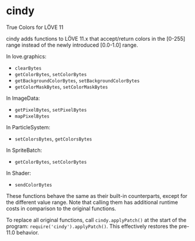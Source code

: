 # cindy
True Colors for LÖVE 11

cindy adds functions to LÖVE 11.x that accept/return colors in the [0-255] range instead of the newly introduced
[0.0-1.0] range.

In love.graphics:
- `clearBytes`
- `getColorBytes`, `setColorBytes`
- `getBackgroundColorBytes`, `setBackgroundColorBytes`
- `getColorMaskBytes`, `setColorMaskBytes`

In ImageData:
- `getPixelBytes`, `setPixelBytes`
- `mapPixelBytes`

In ParticleSystem:
- `setColorsBytes`, `getColorsBytes`

In SpriteBatch:
- `getColorBytes`, `setColorBytes`

In Shader:
- `sendColorBytes`

These functions behave the same as their built-in counterparts, except for the different value range. Note that calling them has additional runtime costs in comparison to the original functions.

To replace all original functions, call `cindy.applyPatch()` at the start of the program: `require('cindy').applyPatch()`. This effectively restores the pre-11.0 behavior.
